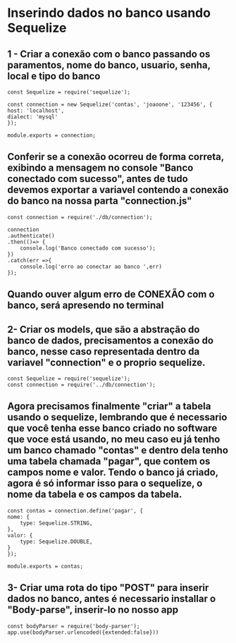 # Inserindo dados no banco usando Sequelize

## 1 - Criar a conexão com o banco passando os paramentos, nome do banco, usuario, senha, local e tipo do banco
    const Sequelize = require('sequelize');

    const connection = new Sequelize('contas', 'joaoone', '123456', {
    host: 'localhost',
    dialect: 'mysql'
    });

    module.exports = connection;
## Conferir se a conexão ocorreu de forma correta, exibindo a mensagem no console "Banco conectado com sucesso", antes de tudo devemos exportar a variavel contendo a conexão do banco na nossa parta "connection.js"

    const connection = require('./db/connection');

    connection
    .authenticate()
    .then(()=> {
        console.log('Banco conectado com sucesso');
    })
    .catch(err =>{
        console.log('erro ao conectar ao banco ',err)
    });
## Quando ouver algum erro de CONEXÃO com o banco, será apresendo no terminal

## 2- Criar os models, que são a abstração do banco de dados, precisamentos a conexão do banco, nesse caso representada dentro da variavel "connection" e o proprio sequelize. 

    const Sequelize = require('sequelize');
    const connection = require('../db/connection');

## Agora precisamos finalmente "criar" a tabela usando o sequelize, lembrando que é necessario que você tenha esse banco criado no software que voce está usando, no meu caso eu já tenho um banco chamado "contas" e dentro dela tenho uma tabela chamada "pagar", que contem os campos nome e valor. Tendo o banco já criado, agora é só informar isso para o sequelize, o nome da tabela e os campos da tabela.
    const contas = connection.define('pagar', {
    nome: {
        type: Sequelize.STRING,
    },
    valor: {
        type: Sequelize.DOUBLE,
    }
    });

    module.exports = contas;


## 3- Criar uma rota do tipo "POST" para inserir dados no banco, antes é necessario installar o "Body-parse", inserir-lo no nosso app
  
    const bodyParser = require('body-parser');
    app.use(bodyParser.urlencoded({extended:false}))


